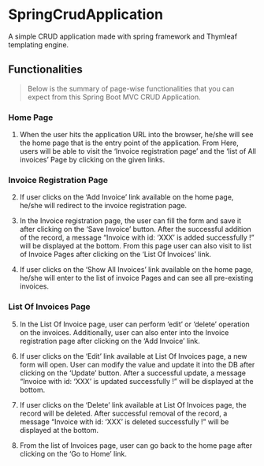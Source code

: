 # SpringCrudApplication

A simple CRUD application made with spring framework and Thymleaf templating engine.

## Functionalities
> Below is the summary of page-wise functionalities that you can expect from this Spring Boot MVC CRUD Application.

### Home Page

1. When the user hits the application URL into the browser, he/she will see the home page that is the entry point of the application. From Here, users will be able to visit the ‘Invoice registration page’ and the ‘list of All invoices’ Page by clicking on the given links.



### Invoice Registration Page

2) If user clicks on the ‘Add Invoice’ link available on the home page, he/she will redirect to the invoice registration page.

3) In the Invoice registration page, the user can fill the form and save it after clicking on the ‘Save Invoice’ button. After the successful addition of the record, a message “Invoice with id: ‘XXX’ is added successfully !” will be displayed at the bottom. From this page user can also visit to list of Invoice Pages after clicking on the ‘List Of Invoices’ link.

4) If user clicks on the ‘Show All Invoices’ link available on the home page, he/she will enter to the list of invoice Pages and can see all pre-existing invoices.

### List Of Invoices Page

5) In the List Of Invoice page, user can perform ‘edit’ or ‘delete’ operation on the invoices. Additionally, user can also enter into the Invoice registration page after clicking on the ‘Add Invoice’ link.

6) If user clicks on the ‘Edit’ link available at List Of Invoices page, a new form will open. User can modify the value and update it into the DB after clicking on the ‘Update’ button. After a successful update, a message “Invoice with id: ‘XXX’ is updated successfully !” will be displayed at the bottom.

7) If user clicks on the ‘Delete’ link available at List Of Invoices page, the record will be deleted. After successful removal of the record, a message “Invoice with id: ‘XXX’ is deleted successfully !” will be displayed at the bottom.

8) From the list of Invoices page, user can go back to the home page after clicking on the ‘Go to Home’ link.
